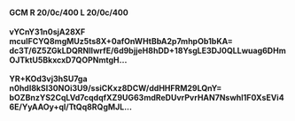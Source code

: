 #### GCM R 20/0c/400 L 20/0c/400
**vYCnY31n0sjA28XF**<br/>**mcuIFCYQ8mgMUz5ts8X+0afOnWHtBbA2p7mhpOb1bKA=**<br/>**dc3T/6Z5ZGkLDQRNlIwrfE/6d9bjjeH8hDD+18YsgLE3DJ0QLLwuag6DHmOJTktU5BkxcxD7QOPNmtgH...**<br/><br/>
**YR+KOd3vj3hSU7ga**<br/>**n0hdI8kSl30NOi3U9/ssiCKxz8DCW/ddHHFRM29LQnY=**<br/>**bOZBnzYS2CqLVd7cqdqfXZ9UG63mdReDUvrPvrHAN7Nswhl1F0XsEVi46E/YyAAOy+ql/TtQq8RQgMJL...**